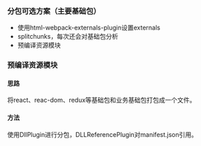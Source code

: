 ### 分包可选方案（主要基础包）

- 使用html-webpack-externals-plugin设置externals
- splitchunks，每次还会对基础包分析
- 预编译资源模块





### 预编译资源模块

#### 思路

将react、reac-dom、redux等基础包和业务基础包打包成一个文件。

#### 方法

使用DllPlugin进行分包，DLLReferencePlugin对manifest.json引用。

